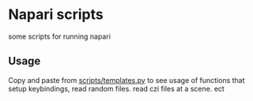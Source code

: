 # Napari scripts

some scripts for running napari

## Usage

Copy and paste from [scripts/templates.py](scripts/templates.py) to see usage of functions that setup keybindings, read random files. read czi files at a scene. ect
